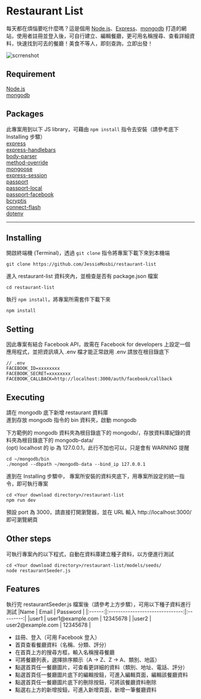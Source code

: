 # Restaurant List
每天都在煩惱要吃什麼嗎？這是個用 [Node.js](https://nodejs.org/en/)、[Express](https://expressjs.com/)、[mongodb](https://www.mongodb.com/) 打造的網站，使用者註冊並登入後，可自行建立、編輯餐廳，更可用名稱搜尋、查看詳細資料，快速找到可去的餐廳！美食不等人，即刻查詢，立即出發！

![scrrenshot](https://github.com/JessieMosbi/restaurant-list/blob/master/features.gif?raw=true)

## Requirement
[Node.js](https://nodejs.org/en/)   
[mongodb](https://www.mongodb.com/)

## Packages
此專案用到以下 JS library，可藉由 `npm install` 指令去安裝（請參考底下 Installing 步驟）   
[express](https://expressjs.com/)   
[express-handlebars](https://www.npmjs.com/package/express-handlebars)   
[body-parser](https://www.npmjs.com/package/body-parser)   
[method-override](https://www.npmjs.com/package/method-override)   
[mongoose](https://mongoosejs.com/)   
[express-session](https://www.npmjs.com/package/express-session)   
[passport](http://www.passportjs.org/)   
[passport-local](http://www.passportjs.org/packages/passport-local/)   
[passport-facebook](http://www.passportjs.org/packages/passport-facebook/)   
[bcryptjs](https://www.npmjs.com/package/bcryptjs)   
[connect-flash](https://www.npmjs.com/package/connect-flash)   
[dotenv](https://www.npmjs.com/package/dotenv)

***

## Installing
開啟終端機 (Terminal)，透過 `git clone` 指令將專案下載下來到本機端
```console
git clone https://github.com/JessieMosbi/restaurant-list
```

進入 restaurant-list 資料夾內，並檢查是否有 package.json 檔案
```console
cd restaurant-list
```

執行 `npm install`，將專案所需套件下載下來
```console
npm install
```

## Setting
因此專案有結合 Facebook API，故需在 Facebook for developers 上設定一個應用程式，並把資訊填入 .env 檔才能正常啟用
.env 請放在根目錄底下
```console
// .env
FACEBOOK_ID=xxxxxxxx
FACEBOOK_SECRET=xxxxxxxx
FACEBOOK_CALLBACK=http://localhost:3000/auth/facebook/callback
```

## Executing
請在 mongodb 底下新增 restaurant 資料庫   
進到存放 mongodb 指令的 bin 資料夾，啟動 mongodb

下方範例的 mongodb 資料夾為根目錄底下的 mongodb/，存放資料庫紀錄的資料夾為根目錄底下的 mongodb-data/   
(opt) localhost 的 ip 為 127.0.0.1，此行不加也可以，只是會有 WARNING 提醒
```console
cd ~/mongodb/bin
./mongod --dbpath ~/mongodb-data --bind_ip 127.0.0.1
```

進到在 Installing 步驟中， 專案所安裝的資料夾底下，用專案所設定的統一指令，即可執行專案
```console
cd <Your download directory>/restaurant-list
npm run dev
```

預設 port 為 3000，請直接打開瀏覽器，並在 URL 輸入 http://localhost:3000/ 即可瀏覽網頁

## Other steps
可執行專案內的以下程式，自動在資料庫建立種子資料，以方便進行測試
```console
cd <Your download directory>/restaurant-list/models/seeds/
node restaurantSeeder.js
```

## Features
執行完 restaurantSeeder.js 檔案後（請參考上方步驟），可用以下種子資料進行測試
|Name    | Email                           | Password  |
|:------:|:-------------------------------:|:---------:|
|user1   | user1<span>@example.com</span>  | 12345678  |
|user2   | user2<span>@example.com</span>  | 12345678  |

+ 註冊、登入（可用 Facebook 登入）
+ 首頁查看餐廳資料（名稱、分類、評分）
+ 在首頁上方的搜尋方框，輸入名稱搜尋餐廳
+ 可將餐廳列表，選擇排序顯示（A -> Z、Z -> A、類別、地區）
+ 點選首頁任一餐廳圖片，可查看更詳細的資料（類別、地址、電話、評分）
+ 點選首頁任一餐廳圖片底下的編輯按鈕，可進入編輯頁面，編輯該餐廳資料
+ 點選首頁任一餐廳圖片底下的刪除按鈕，可將該餐廳資料刪除
+ 點選右上方的新增按鈕，可進入新增頁面，新增一筆餐廳資料
